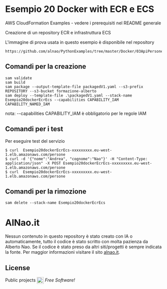         
# Esempio 20 Docker with ECR e ECS
AWS CloudFormation Examples - vedere i prerequisiti nel README generale


Creazione di un repository ECR e infrastruttura ECS


L'immagine di prova usata in questo esempio è disponibile nel repository
```
https://github.com/alnao/PythonExamples/tree/master/Docker/03ApiPersoneNoDb
```


## Comandi per la creazione

```
sam validate
sam build
sam package --output-template-file packagedV1.yaml --s3-prefix REPOSITORY --s3-bucket formazione-alberto
sam deploy --template-file .\packagedV1.yaml --stack-name Esempio20dockerEcrEcs --capabilities CAPABILITY_IAM CAPABILITY_NAMED_IAM

```
nota: --capabilities CAPABILITY_IAM è obbligatorio per le regole IAM


## Comandi per i test
Per eseguire test del servizio 
```
$ curl  Esempio20dockerEcrEcs-xxxxxxxxx.eu-west-1.elb.amazonaws.com/persone
$ curl -d '{"nome":"Andrea", "cognome":"Nao"}' -H "Content-Type: application/json" -X POST Esempio20dockerEcrEcs-xxxxxxxxx.eu-west-1.elb.amazonaws.com/persone
$ curl  Esempio20dockerEcrEcs-xxxxxxxxx.eu-west-1.elb.amazonaws.com/persone
```



## Comandi per la rimozione
```
sam delete --stack-name Esempio20dockerEcrEcs
``` 


# AlNao.it
Nessun contenuto in questo repository è stato creato con IA o automaticamente, tutto il codice è stato scritto con molta pazienza da Alberto Nao. Se il codice è stato preso da altri siti/progetti è sempre indicata la fonte. Per maggior informazioni visitare il sito [alnao.it](https://www.alnao.it/).

## License
Public projects 
<a href="https://it.wikipedia.org/wiki/GNU_General_Public_License"  valign="middle"><img src="https://img.shields.io/badge/License-GNU-blue" style="height:22px;"  valign="middle"></a> 
*Free Software!*